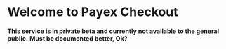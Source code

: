# Welcome to Payex Checkout

**This service is in private beta and currently not available to the general public.**
**Must be documented better, Ok?**